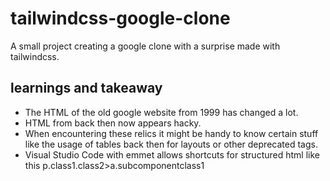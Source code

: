 # tailwindcss-google-clone
A small project creating a google clone with a surprise made with tailwindcss.

## learnings and takeaway
- The HTML of the old google website from 1999 has changed a lot.
- HTML from back then now appears hacky.
- When encountering these relics it might be handy to know certain stuff like the usage of tables back then for layouts or other deprecated tags.
- Visual Studio Code with emmet allows shortcuts for structured html like this p.class1.class2>a.subcomponentclass1